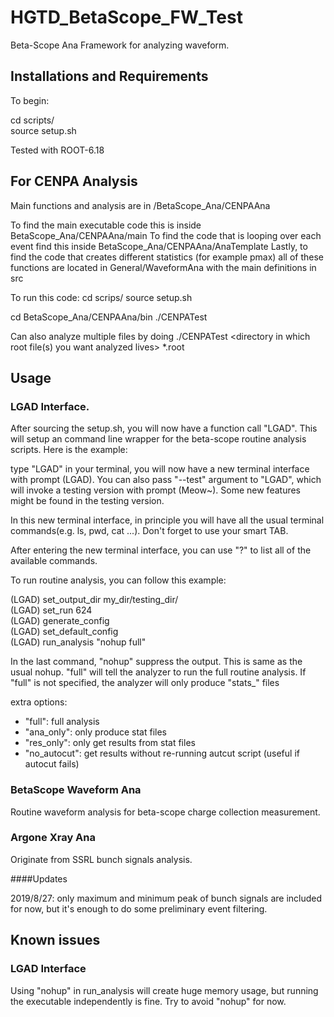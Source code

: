 # HGTD_BetaScope_FW_Test
Beta-Scope Ana Framework for analyzing waveform.

## Installations and Requirements
To begin:

  cd scripts/ \
  source setup.sh  

Tested with ROOT-6.18


## For CENPA Analysis
Main functions and analysis are in /BetaScope_Ana/CENPAAna

To find the main executable code this is inside BetaScope_Ana/CENPAAna/main
To find the code that is looping over each event find this inside BetaScope_Ana/CENPAAna/AnaTemplate 
Lastly, to find the code that creates different statistics (for example pmax) all of these functions are located in General/WaveformAna with the main definitions in src

To run this code: 
   cd scrips/
   source setup.sh

   cd BetaScope_Ana/CENPAAna/bin 
   ./CENPATest <directory in which root file you want analyzed lives> <root file>

Can also analyze multiple files by doing 
   ./CENPATest <directory in which root file(s) you want analyzed lives> *.root


## Usage

### LGAD Interface.
After sourcing the setup.sh, you will now have a function call "LGAD".
This will setup an command line wrapper for the beta-scope routine analysis scripts. Here is the example:

type "LGAD" in your terminal, you will now have a new terminal interface with prompt (LGAD).
You can also pass "--test" argument to "LGAD", which will invoke a testing version with prompt (Meow~). Some new features might be found in the testing version.

In this new terminal interface, in principle you will have all the usual terminal commands(e.g. ls, pwd, cat ...). Don't forget to use your smart TAB.

After entering the new terminal interface, you can use "?" to list all of the available commands.

To run routine analysis, you can follow this example:

  (LGAD) set_output_dir my_dir/testing_dir/ \
  (LGAD) set_run 624 \
  (LGAD) generate_config \
  (LGAD) set_default_config \
  (LGAD) run_analysis "nohup full"

In the last command, "nohup" suppress the output. This is same as the usual nohup. "full" will tell the analyzer to run the full routine analysis.
If "full" is not specified, the analyzer will only produce "stats_" files

extra options:
- "full": full analysis
- "ana_only": only produce stat files
- "res_only": only get results from stat files
- "no_autocut": get results without re-running autcut script (useful if autocut fails)

### BetaScope Waveform Ana

Routine waveform analysis for beta-scope charge collection measurement.

### Argone Xray Ana

Originate from SSRL bunch signals analysis.

####Updates

2019/8/27: only maximum and minimum peak of bunch signals are included for now, but it's enough to do some preliminary event filtering.

## Known issues

### LGAD Interface
Using "nohup" in run_analysis will create huge memory usage, but running the executable independently is fine. Try to avoid "nohup" for now.
